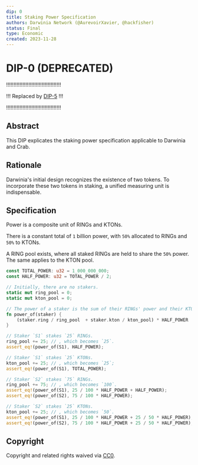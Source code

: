 ```yaml
---
dip: 0
title: Staking Power Specification
authors: Darwinia Network (@AurevoirXavier, @hackfisher)
status: Final
type: Economic
created: 2023-11-28
---
```



# DIP-0 (DEPRECATED)
!!!!!!!!!!!!!!!!!!!!!!!!!!!!!!!!!!!!!

!!! Replaced by [DIP-5](dip-5.md) !!!

!!!!!!!!!!!!!!!!!!!!!!!!!!!!!!!!!!!!!


## Abstract
This DIP explicates the staking power specification applicable to Darwinia and Crab.


## Rationale
Darwinia's initial design recognizes the existence of two tokens.
To incorporate these two tokens in staking, a unified measuring unit is indispensable.


## Specification
Power is a composite unit of RINGs and KTONs.

There is a constant total of `1` billion power, with `50%` allocated to RINGs and `50%` to KTONs.

A RING pool exists, where all staked RINGs are held to share the `50%` power. The same applies to the KTON pool.

```rs
const TOTAL_POWER: u32 = 1_000_000_000;
const HALF_POWER: u32 = TOTAL_POWER / 2;

// Initially, there are no stakers.
static mut ring_pool = 0;
static mut kton_pool = 0;

// The power of a staker is the sum of their RINGs' power and their KTONs' power.
fn power_of(staker) {
	(staker.ring / ring_pool  + staker.kton / kton_pool) * HALF_POWER
}

// Staker `S1` stakes `25` RINGs.
ring_pool += 25; // , which becomes `25`.
assert_eq!(power_of(S1), HALF_POWER);

// Staker `S1` stakes `25` KTONs.
kton_pool += 25; // , which becomes `25`;
assert_eq!(power_of(S1), TOTAL_POWER);

// Staker `S2` stakes `75` RINGs.
ring_pool += 75; // , which becomes `100`.
assert_eq!(power_of(S1), 25 / 100 * HALF_POWER + HALF_POWER);
assert_eq!(power_of(S2), 75 / 100 * HALF_POWER);

// Staker `S2` stakes `25` KTONs.
kton_pool += 25; // , which becomes `50`.
assert_eq!(power_of(S1), 25 / 100 * HALF_POWER + 25 / 50 * HALF_POWER);
assert_eq!(power_of(S2), 75 / 100 * HALF_POWER + 25 / 50 * HALF_POWER);
```


## Copyright
Copyright and related rights waived via [CC0](../LICENSE).
